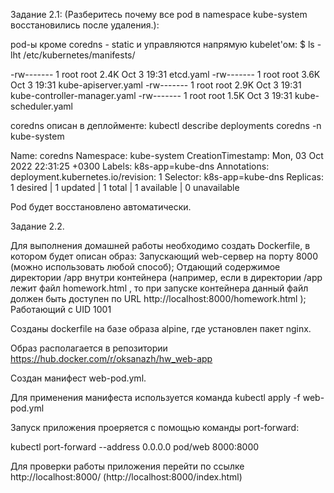 Задание 2.1:
(Разберитесь почему все pod в namespace kube-system восстановились после удаления.):

pod-ы кроме coredns - static и управляются напрямую kubelet'ом: $ ls -lht /etc/kubernetes/manifests/

-rw------- 1 root root 2.4K Oct 3 19:31 etcd.yaml
-rw------- 1 root root 3.6K Oct 3 19:31 kube-apiserver.yaml
-rw------- 1 root root 2.9K Oct 3 19:31 kube-controller-manager.yaml
-rw------- 1 root root 1.5K Oct 3 19:31 kube-scheduler.yaml

coredns описан в деплойменте: kubectl describe deployments coredns -n kube-system

Name: coredns
Namespace: kube-system
CreationTimestamp: Mon, 03 Oct 2022 22:31:25 +0300
Labels: k8s-app=kube-dns
Annotations: deployment.kubernetes.io/revision: 1
Selector: k8s-app=kube-dns
Replicas: 1 desired | 1 updated | 1 total | 1 available | 0 unavailable

Pod будет восстановлено автоматически.

Задание 2.2.

Для выполнения домашней работы необходимо создать Dockerfile, в
котором будет описан образ:
Запускающий web-сервер на порту 8000 (можно использовать любой
способ);
Отдающий содержимое директории /app внутри контейнера (например,
если в директории /app лежит файл homework.html , то при запуске
контейнера данный файл должен быть доступен по URL
http://localhost:8000/homework.html );
Работающий с UID 1001

Созданы dockerfile на базе образа alpine, где установлен пакет nginx.

Образ располагается в репозитории https://hub.docker.com/r/oksanazh/hw_web-app

Создан манифест web-pod.yml.

Для применения манифеста используется команда kubectl apply -f web-pod.yml

Запуск приложения проеряется с помощью команды port-forward:

kubectl port-forward --address 0.0.0.0 pod/web 8000:8000

Для проверки работы приложения перейти по ссылке http://localhost:8000/ (http://localhost:8000/index.html)

